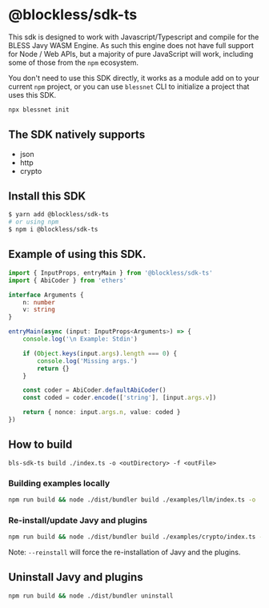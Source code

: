 # @blockless/sdk-ts

This sdk is designed to work with Javascript/Typescript and compile for the BLESS Javy WASM Engine. As such this engine does not have full support for Node / Web APIs, but a majority of pure JavaScript will work, including some of those from the `npm` ecosystem.

You don't need to use this SDK directly, it works as a module add on to your current `npm` project, or you can use `blessnet` CLI to initialize a project that uses this SDK.

```bash
npx blessnet init
```

## The SDK natively supports

- json
- http
- crypto


## Install this SDK

```bash
$ yarn add @blockless/sdk-ts
# or using npm
$ npm i @blockless/sdk-ts
```

## Example of using this SDK.

```ts
import { InputProps, entryMain } from '@blockless/sdk-ts'
import { AbiCoder } from 'ethers'

interface Arguments {
	n: number
	v: string
}

entryMain(async (input: InputProps<Arguments>) => {
	console.log('\n Example: Stdin')

	if (Object.keys(input.args).length === 0) {
		console.log('Missing args.')
		return {}
	}

	const coder = AbiCoder.defaultAbiCoder()
	const coded = coder.encode(['string'], [input.args.v])

	return { nonce: input.args.n, value: coded }
})
```

## How to build

`bls-sdk-ts build ./index.ts -o <outDirectory> -f <outFile>`

### Building examples locally

```sh
npm run build && node ./dist/bundler build ./examples/llm/index.ts -o ./build -f llm-example.wasm --features llm
```

### Re-install/update Javy and plugins

```sh
npm run build && node ./dist/bundler build ./examples/crypto/index.ts -o ./build -f crypto-example.wasm --reinstall
```

Note: `--reinstall` will force the re-installation of Javy and the plugins.

## Uninstall Javy and plugins

```sh
npm run build && node ./dist/bundler uninstall
```
